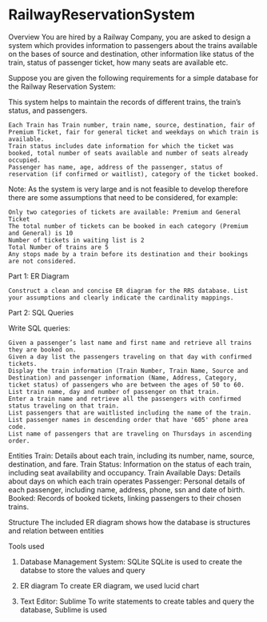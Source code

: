 # RailwayReservationSystem

Overview
You are hired by a Railway Company, you are asked to design a system which provides information to passengers about the trains available on the bases of source and destination, other information like status of the train, status of passenger ticket, how many seats are available etc.

Suppose you are given the following requirements for a simple database for the Railway Reservation System:

This system helps to maintain the records of different trains, the train’s status, and passengers.

    Each Train has Train number, train name, source, destination, fair of Premium Ticket, fair for general ticket and weekdays on which train is available.
    Train status includes date information for which the ticket was booked, total number of seats available and number of seats already occupied.
    Passenger has name, age, address of the passenger, status of reservation (if confirmed or waitlist), category of the ticket booked.

 

Note: As the system is very large and is not feasible to develop therefore there are some assumptions that need to be considered, for example:

    Only two categories of tickets are available: Premium and General Ticket
    The total number of tickets can be booked in each category (Premium and General) is 10
    Number of tickets in waiting list is 2
    Total Number of trains are 5
    Any stops made by a train before its destination and their bookings are not considered.

 

Part 1: ER Diagram

    Construct a clean and concise ER diagram for the RRS database. List your assumptions and clearly indicate the cardinality mappings.

Part 2: SQL Queries

 

Write SQL queries:

    Given a passenger’s last name and first name and retrieve all trains they are booked on.
    Given a day list the passengers traveling on that day with confirmed tickets. 
    Display the train information (Train Number, Train Name, Source and Destination) and passenger information (Name, Address, Category, ticket status) of passengers who are between the ages of 50 to 60. 
    List train name, day and number of passenger on that train. 
    Enter a train name and retrieve all the passengers with confirmed status traveling on that train.
    List passengers that are waitlisted including the name of the train.
    List passenger names in descending order that have '605' phone area code.
    List name of passengers that are traveling on Thursdays in ascending order.




Entities
Train: Details about each train, including its number, name, source, destination, and fare.
Train Status: Information on the status of each train, including seat availability and occupancy.
Train Available Days: Details about days on which each train operates
Passenger: Personal details of each passenger, including name, address, phone, ssn and date of birth.
Booked: Records of booked tickets, linking passengers to their chosen trains.


Structure
The included ER diagram shows how the database is structures and relation between entities


Tools used
1. Database Management System: SQLite
SQLite is used to create the databse to store the values and query

2. ER diagram
To create ER diagram, we used lucid chart

3. Text Editor: Sublime
To write statements to create tables and query the database, Sublime is used
